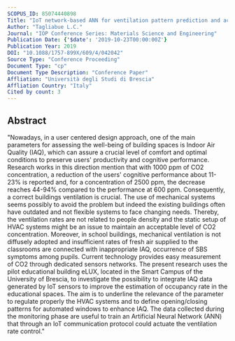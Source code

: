 ```yaml
---
SCOPUS_ID: 85074440898
Title: "IoT network-based ANN for ventilation pattern prediction and actuation to optimize IAQ in educational spaces"
Author: "Tagliabue L.C."
Journal: "IOP Conference Series: Materials Science and Engineering"
Publication Date: {'$date': '2019-10-23T00:00:00Z'}
Publication Year: 2019
DOI: "10.1088/1757-899X/609/4/042042"
Source Type: "Conference Proceeding"
Document Type: "cp"
Document Type Description: "Conference Paper"
Affliation: "Università degli Studi di Brescia"
Affliation Country: "Italy"
Cited by count: 3
---
```


## Abstract
"Nowadays, in a user centered design approach, one of the main parameters for assessing the well-being of building spaces is Indoor Air Quality (IAQ), which can assure a crucial level of comfort and optimal conditions to preserve users' productivity and cognitive performance. Research works in this direction mention that with 1000 ppm of CO2 concentration, a reduction of the users' cognitive performance about 11-23% is reported and, for a concentration of 2500 ppm, the decrease reaches 44-94% compared to the performance at 600 ppm. Consequently, a correct buildings ventilation is crucial. The use of mechanical systems seems possibly to avoid the problem but indeed the existing buildings often have outdated and not flexible systems to face changing needs. Thereby, the ventilation rates are not related to people density and the static setup of HVAC systems might be an issue to maintain an acceptable level of CO2 concentration. Moreover, in school buildings, mechanical ventilation is not diffusely adopted and insufficient rates of fresh air supplied to the classrooms are connected with inappropriate IAQ, occurrence of SBS symptoms among pupils. Current technology provides easy measurement of CO2 through dedicated sensors networks. The present research uses the pilot educational building eLUX, located in the Smart Campus of the University of Brescia, to investigate the possibility to integrate IAQ data generated by IoT sensors to improve the estimation of occupancy rate in the educational spaces. The aim is to underline the relevance of the parameter to regulate properly the HVAC systems and to define opening/closing patterns for automated windows to enhance IAQ. The data collected during the monitoring phase are useful to train an Artificial Neural Network (ANN) that through an IoT communication protocol could actuate the ventilation rate control."
